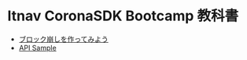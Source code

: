 # Itnav CoronaSDK Bootcamp 教科書

* [ブロック崩しを作ってみよう](./breakoutSample/index.md)
* [API Sample](./apiSample/index.md)
